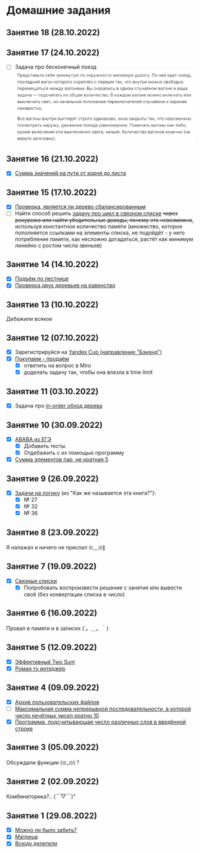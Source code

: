 # Домашние задания
## Занятие 18 (28.10.2022)

## Занятие 17 (24.10.2022)
- [ ] Задача про бесконечный поезд
![Здесь должен быть скрин задачи](images/train.png)
## Занятие 16 (21.10.2022)
- [x] [Сумма значений на пути от корня до листа](https://leetcode.com/problems/path-sum/)
## Занятие 15 (17.10.2022)
- [x] [Проверка, является ли дерево сбалансированным](https://leetcode.com/problems/balanced-binary-tree/)
- [ ] Найти способ решить [задачу про цикл в связном списке](https://leetcode.com/problems/linked-list-cycle/) ~~через рекурсию или найти убедительные доводы, почему это невозможно~~, используя константное количество памяти (множество, которое пополняется ссылками на элементы списка, не подойдёт - у него потребление памяти, как несложно догадаться, растёт как минимум линейно с ростом числа звеньев)
## Занятие 14 (14.10.2022)
- [x] [Подъём по лестнице ](https://leetcode.com/problems/climbing-stairs/)
- [x] [Проверка двух деревьев на равенство](https://leetcode.com/problems/same-tree/)
## Занятие 13 (10.10.2022)
Дебажили всякое
## Занятие 12 (07.10.2022)
- [x] Зарегистрируйся на [Yandex Cup (направление "Бэкенд")](https://yandex.ru/cup/backend/)
- [x] [Покупаем - продаём](https://leetcode.com/problems/best-time-to-buy-and-sell-stock/) 
  - [x] ответить на вопрос в Miro
  - [x] доделать задачу так, чтобы она влезла в time limit
## Занятие 11 (03.10.2022)
- [x] Задача про [in-order обход дерева](https://leetcode.com/problems/binary-tree-inorder-traversal/)
## Занятие 10 (30.09.2022)
- [x] [ABABA из ЕГЭ](https://inf-ege.sdamgia.ru/problem?id=27694)
  - [x] Добавить тесты
  - [x] Отдебажить с их помощью программу
- [x] [Сумма элементов пар, не кратная 5](https://inf-ege.sdamgia.ru/problem?id=27890)
## Занятие 9 (26.09.2022)
- [x] [Задачи на логику](lessons/week_05/homework_09_10.md) (из "Как же называется эта книга?"):
  - [x] № 27
  - [x] № 32
  - [x] № 36
## Занятие 8 (23.09.2022)
Я налажал и ничего не прислал ⊙﹏⊙∥
## Занятие 7 (19.09.2022)
- [x] [Связные списки](https://leetcode.com/problems/add-two-numbers/)
    - [x] Попробовать воспроизвести решение с занятия или вывести своё (без конвертации списка в число)
## Занятие 6 (16.09.2022)
Провал в памяти и в записях (´。＿。｀)
## Занятие 5 (12.09.2022)
- [x] [Эффективный Two Sum](https://leetcode.com/problems/two-sum/)
- [x] [Роман ту интеджер](https://leetcode.com/problems/roman-to-integer/)
## Занятие 4 (09.09.2022)
- [x] [Архив пользовательских файлов](https://inf-ege.sdamgia.ru/problem?id=27886)
- [ ] [Максимальная сумма непрерывной последовательности, в которой число нечётных чисел кратно 10](https://inf-ege.sdamgia.ru/problem?id=39256)
- [x] [Программа, подсчитывающая число различных слов в введённой строке](lessons/week_02/homework_04.md)
## Занятие 3 (05.09.2022)
Обсуждали функции (⊙_⊙)？
## Занятие 2 (02.09.2022)
Комбинаторика?.. (￣▽￣)"
## Занятие 1 (29.08.2022)
- [x] [Можно ли было забить?](lessons/week_01/homework_01.md)
- [x] [Матрица](lessons/week_01/homework_01.md)
- [x] [Всюду делители](lessons/week_01/homework_01.md)